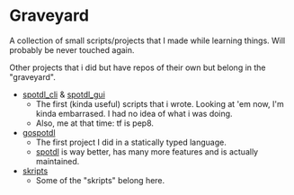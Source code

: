 # Graveyard

A collection of small scripts/projects that I made while learning things.
Will probably be never touched again.

Other projects that i did but have repos of their own but belong in the "graveyard".

- [spotdl_cli](https://github.com/s1as3r/spotdl_cli) & [spotdl_gui](https://github.com/s1as3r/spotdl_GUI)
  - The first (kinda useful) scripts that i wrote. Looking at 'em now, I'm kinda embarrased. I had no idea of what i was doing.
  - Also, me at that time: tf is pep8.
- [gospotdl](https://github.com/s1as3r/gospotdl)
  - The first project I did in a statically typed language. 
  - [spotdl](https://github.com/spotDL/spotify-downloader) is way better, has many more features and is actually maintained.
- [skripts](https://github.com/s1as3r/skripts)
  - Some of the "skripts" belong here.
